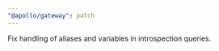 ```yaml
---
"@apollo/gateway": patch
---
```


Fix handling of aliases and variables in introspection queries.
  